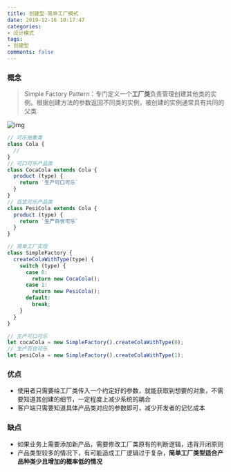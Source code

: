 ```yaml
---
title: 创建型-简单工厂模式
date: 2019-12-16 10:17:47
categories:
- 设计模式
tags:
- 创建型
comments: false
---
```


### 概念

> Simple Factory Pattern：专门定义一个**工厂类**负责管理创建其他类的实例。根据创建方法的参数返回不同类的实例，被创建的实例通常具有共同的父类

![img](https://raw.githubusercontent.com/xietao3/Study-Plan/master/DesignPatterns/src/%E7%AE%80%E5%8D%95%E5%B7%A5%E5%8E%82.png)

```js
// 可乐抽象类
class Cola {    
  // 
}
// 可口可乐产品类
class CocaCola extends Cola {
  product (type) {
    return `生产可口可乐` 
  }
}
// 百世可乐产品类
class PesiCola extends Cola {
  product (type) {
    return `生产百世可乐` 
  }
}

// 简单工厂实现
class SimpleFactory {
  createColaWithType(type) {
    switch (type) {
      case 0:
        return new CocaCola();
      case 1:
        return new PesiCola();
      default:
        break;
    }
  }
}

// 生产可口可乐
let cocaCola = new SimpleFactory().createColaWithType(0);
// 生产百世可乐
let pesiCola = new SimpleFactory().createColaWithType(1);
```



### 优点

- 使用者只需要给工厂类传入一个约定好的参数，就能获取到想要的对象，不需要知道其创建的细节，一定程度上减少系统的耦合
- 客户端只需要知道具体产品类对应的参数即可，减少开发者的记忆成本



### 缺点

- 如果业务上需要添加新产品，需要修改工厂类原有的判断逻辑，违背开闭原则
- 产品类型较多的情况下，有可能造成工厂逻辑过于复杂，**简单工厂类型适合产品种类少且增加的概率低的情况**